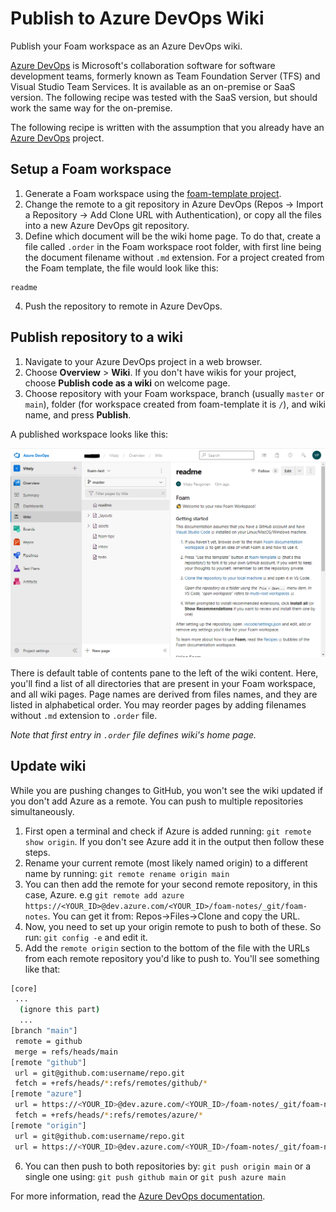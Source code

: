 # Publish to Azure DevOps Wiki

Publish your Foam workspace as an Azure DevOps wiki.

[Azure DevOps](https://azure.microsoft.com/en-us/services/devops/) is Microsoft's collaboration software for software development teams, formerly known as Team Foundation Server (TFS) and Visual Studio Team Services. It is available as an on-premise or SaaS version. The following recipe was tested with the SaaS version, but should work the same way for the on-premise.

The following recipe is written with the assumption that you already have an [Azure DevOps](https://azure.microsoft.com/en-us/services/devops/) project.

## Setup a Foam workspace

1. Generate a Foam workspace using the [foam-template project](https://github.com/foambubble/foam-template).
2. Change the remote to a git repository in Azure DevOps (Repos -> Import a Repository -> Add Clone URL with Authentication), or copy all the files into a new Azure DevOps git repository.
3. Define which document will be the wiki home page. To do that, create a file called `.order` in the Foam workspace root folder, with first line being the document filename without `.md` extension. For a project created from the Foam template, the file would look like this:

```
readme
```

4. Push the repository to remote in Azure DevOps.

## Publish repository to a wiki

1. Navigate to your Azure DevOps project in a web browser.
2. Choose **Overview** > **Wiki**. If you don't have wikis for your project, choose **Publish code as a wiki** on welcome page.
3. Choose repository with your Foam workspace, branch (usually `master` or `main`), folder (for workspace created from foam-template it is `/`), and wiki name, and press **Publish**.

A published workspace looks like this:

![Azure DevOps wiki](../../assets/images/azure-devops-wiki-demo.png)

There is default table of contents pane to the left of the wiki content. Here, you'll find a list of all directories that are present in your Foam workspace, and all wiki pages. Page names are derived from files names, and they are listed in alphabetical order. You may reorder pages by adding filenames without `.md` extension to `.order` file.

_Note that first entry in `.order` file defines wiki's home page._

## Update wiki

While you are pushing changes to GitHub, you won't see the wiki updated if you don't add Azure as a remote. You can push to multiple repositories simultaneously.

1.  First open a terminal and check if Azure is added running: `git remote show origin`. If you don't see Azure add it in the output then follow these steps.
2.  Rename your current remote (most likely named origin) to a different name by running: `git remote rename origin main`
3.  You can then add the remote for your second remote repository, in this case, Azure. e.g `git remote add azure https://<YOUR_ID>@dev.azure.com/<YOUR_ID>/foam-notes/_git/foam-notes`. You can get it from: Repos->Files->Clone and copy the URL.
4.  Now, you need to set up your origin remote to push to both of these. So run: `git config -e` and edit it.
5.  Add the `remote origin` section to the bottom of the file with the URLs from each remote repository you'd like to push to. You'll see something like that:

```bash
[core]
 ...
  (ignore this part)
  ...
[branch "main"]
 remote = github
 merge = refs/heads/main
[remote "github"]
 url = git@github.com:username/repo.git
 fetch = +refs/heads/*:refs/remotes/github/*
[remote "azure"]
 url = https://<YOUR_ID>@dev.azure.com/<YOUR_ID>/foam-notes/_git/foam-notes
 fetch = +refs/heads/*:refs/remotes/azure/*
[remote "origin"]
 url = git@github.com:username/repo.git
 url = https://<YOUR_ID>@dev.azure.com/<YOUR_ID>/foam-notes/_git/foam-notes
```

6.  You can then push to both repositories by: `git push origin main` or a single one using: `git push github main` or `git push azure main`

For more information, read the [Azure DevOps documentation](https://docs.microsoft.com/en-us/azure/devops/project/wiki/publish-repo-to-wiki).

